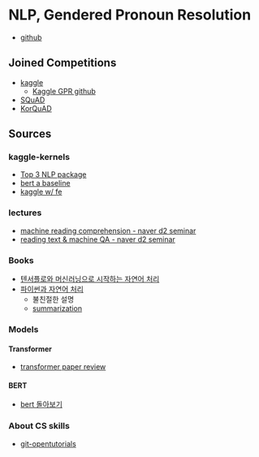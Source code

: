 # NLP, Gendered Pronoun Resolution

- [github](https://github.com/LeoHNLee/gpr-19spring)

## Joined Competitions

- [kaggle](https://www.kaggle.com/c/gendered-pronoun-resolution)
  - [Kaggle GPR github](https://github.com/google-research-datasets/gap-coreference)
- [SQuAD](https://rajpurkar.github.io/SQuAD-explorer/)
- [KorQuAD](https://korquad.github.io/)

## Sources

### kaggle-kernels

- [Top 3 NLP package](https://www.kaggle.com/hnleolee/top-3-nlp-libraries-tutorial-nltk-spacy-gensim)
- [bert a baseline](https://www.kaggle.com/hnleolee/taming-the-bert-a-baseline)
- [kaggle w/ fe](https://www.kaggle.com/keyit92/coref-by-mlp-cnn-coattention)

### lectures

- [machine reading comprehension - naver d2 seminar](https://www.youtube.com/watch?v=XBCkJck0cdY)
- [reading text & machine QA - naver d2 seminar](https://www.youtube.com/watch?v=r0veZ_WV0sA)

### Books

- [텐서플로와 머신러닝으로 시작하는 자연어 처리](http://www.yes24.com/Product/Goods/69334316)
- [파이썬과 자연어 처리]()
  - 불친절한 설명
  - [summarization](2w/leo/Mastering-Natural-Language-Processing-with-Python.md)

### Models

#### Transformer

- [transformer paper review](https://pozalabs.github.io/transformer/)

#### BERT

- [bert 돌아보기](http://docs.likejazz.com/bert/)

### About CS skills

- [git-opentutorials](https://opentutorials.org/course/2708)
